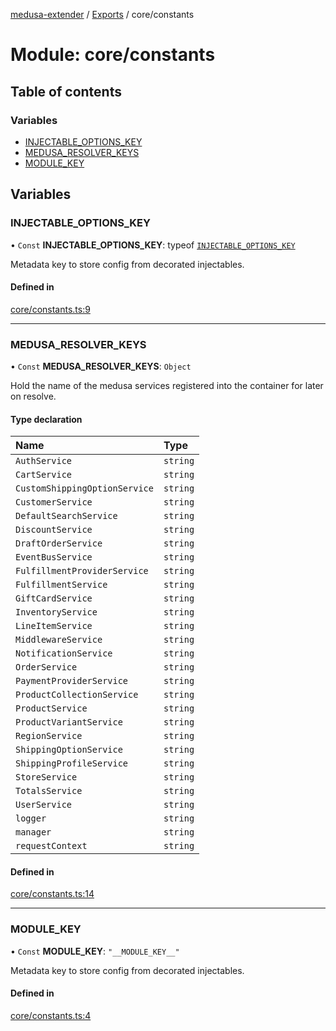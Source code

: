 [medusa-extender](../README.md) / [Exports](../modules.md) / core/constants

# Module: core/constants

## Table of contents

### Variables

- [INJECTABLE\_OPTIONS\_KEY](core_constants.md#injectable_options_key)
- [MEDUSA\_RESOLVER\_KEYS](core_constants.md#medusa_resolver_keys)
- [MODULE\_KEY](core_constants.md#module_key)

## Variables

### INJECTABLE\_OPTIONS\_KEY

• `Const` **INJECTABLE\_OPTIONS\_KEY**: typeof [`INJECTABLE_OPTIONS_KEY`](core_constants.md#injectable_options_key)

Metadata key to store config from decorated injectables.

#### Defined in

[core/constants.ts:9](https://github.com/adrien2p/medusa-extender/blob/48060f4/src/core/constants.ts#L9)

___

### MEDUSA\_RESOLVER\_KEYS

• `Const` **MEDUSA\_RESOLVER\_KEYS**: `Object`

Hold the name of the medusa services registered into the container for later on resolve.

#### Type declaration

| Name | Type |
| :------ | :------ |
| `AuthService` | `string` |
| `CartService` | `string` |
| `CustomShippingOptionService` | `string` |
| `CustomerService` | `string` |
| `DefaultSearchService` | `string` |
| `DiscountService` | `string` |
| `DraftOrderService` | `string` |
| `EventBusService` | `string` |
| `FulfillmentProviderService` | `string` |
| `FulfillmentService` | `string` |
| `GiftCardService` | `string` |
| `InventoryService` | `string` |
| `LineItemService` | `string` |
| `MiddlewareService` | `string` |
| `NotificationService` | `string` |
| `OrderService` | `string` |
| `PaymentProviderService` | `string` |
| `ProductCollectionService` | `string` |
| `ProductService` | `string` |
| `ProductVariantService` | `string` |
| `RegionService` | `string` |
| `ShippingOptionService` | `string` |
| `ShippingProfileService` | `string` |
| `StoreService` | `string` |
| `TotalsService` | `string` |
| `UserService` | `string` |
| `logger` | `string` |
| `manager` | `string` |
| `requestContext` | `string` |

#### Defined in

[core/constants.ts:14](https://github.com/adrien2p/medusa-extender/blob/48060f4/src/core/constants.ts#L14)

___

### MODULE\_KEY

• `Const` **MODULE\_KEY**: ``"__MODULE_KEY__"``

Metadata key to store config from decorated injectables.

#### Defined in

[core/constants.ts:4](https://github.com/adrien2p/medusa-extender/blob/48060f4/src/core/constants.ts#L4)
